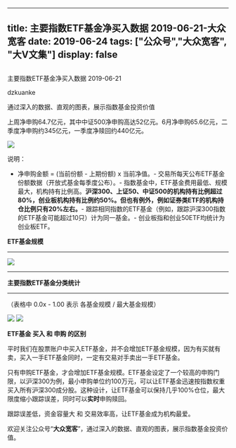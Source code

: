 
---
title:   主要指数ETF基金净买入数据 2019-06-21-大众宽客
date: 2019-06-24
tags: ["公众号","大众宽客", "大V文集"]
display: false
---


## 



主要指数ETF基金净买入数据 2019-06-21




dzkuanke




通过深入的数据、直观的图表，展示指数基金投资价值


上周净申购64.7亿元，其中中证500净申购高达52亿元。6月净申购65.6亿元，二季度净申购约345亿元，一季度净赎回约440亿元。





<img class="rich_pages" data-ratio="1.4745011086474502" data-s="300,640" src="https://mmbiz.qpic.cn/mmbiz_png/PKw3FQPmhIiaMcbgKt9mkbrk4GzMuOqBIgYSuoUx5DfTAfOEoMcaS5sNFX3WjED99PNHPpmqApicrCRdFGGhuGPw/640?wx_fmt=png" data-type="png" data-w="902" style=""/>

说明：
- 净申购金额 = (当前份额 - 上期份额) x 当前净值。- 交易所每天公布ETF基金份额数据（开放式基金每季度公布）。- 指数基金中，ETF基金费用最低、规模最大，机构持有比例高。**沪深300、上证50、中证500的机构持有比例超过80%，创业板机构持有比例约50%。但也有例外，例如证券类ETF的机构持仓比例只有20%左右。**- 跟踪相同指数的ETF基金（例如，跟踪沪深300指数的ETF基金可能超过10只）计为同一基金。- 创业板指和创业50ETF均统计为创业板ETF。




**ETF基金规模**

****

<img class="rich_pages" data-ratio="0.4166666666666667" data-s="300,640" src="https://mmbiz.qpic.cn/mmbiz_png/PKw3FQPmhIiaMcbgKt9mkbrk4GzMuOqBIAddHrQu36gng6rNplarymJ4MdAicNldmdfSjNDj0drwPvrhibu9616gw/640?wx_fmt=png" data-type="png" data-w="1224" style=""/>

****

**主要指数ETF基金分类统计**

****

（表格中 0.0x - 1.00 表示 各基金规模 / 最大基金规模）

<img class="rich_pages" data-ratio="1.195970695970696" data-s="300,640" src="https://mmbiz.qpic.cn/mmbiz_png/PKw3FQPmhIiaMcbgKt9mkbrk4GzMuOqBI13DJ0kR2X42hw12Jod29Y83QauTxlichcgPun03mp5cODd8iaLlRLmNA/640?wx_fmt=png" data-type="png" data-w="1092" style=""/>

<img class="rich_pages" data-ratio="0.7060998151571165" data-s="300,640" src="https://mmbiz.qpic.cn/mmbiz_png/PKw3FQPmhIiaMcbgKt9mkbrk4GzMuOqBIzXH0zP0qhjDMII5ibyv5ARXAI8S1nmjIE8SDQ3T6LiaFYiaglyTlHtx6g/640?wx_fmt=png" data-type="png" data-w="1082" style=""/>





**ETF基金 买入 和 申购 的区别**



平时我们在股票账户中买入ETF基金，并不会增加ETF基金规模，因为有买就有卖，买入一手ETF基金同时，一定有交易对手卖出一手ETF基金。



只有申购ETF基金，才会增加ETF基金规模。ETF基金设定了一个较高的申购门限，以沪深300为例，最小申购单位约100万元，可以让ETF基金迅速按指数权重买入所有沪深300成分股。这种设计，让ETF基金可以保持几乎100%仓位，最大限度缩小跟踪误差，同时可以**实时**申购赎回。



跟踪误差低，资金容量大&nbsp;和 交易效率高，让ETF基金成为机构最爱。





欢迎关注公众号“**大众宽客**”，通过深入的数据、直观的图表，展示指数基金投资价值。








